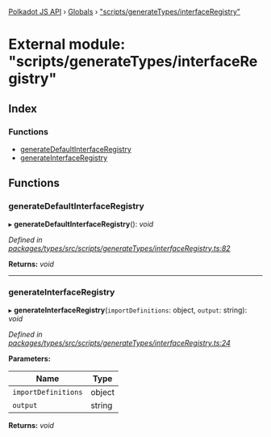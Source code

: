 [Polkadot JS API](../README.md) › [Globals](../globals.md) › ["scripts/generateTypes/interfaceRegistry"](_scripts_generatetypes_interfaceregistry_.md)

# External module: "scripts/generateTypes/interfaceRegistry"

## Index

### Functions

* [generateDefaultInterfaceRegistry](_scripts_generatetypes_interfaceregistry_.md#generatedefaultinterfaceregistry)
* [generateInterfaceRegistry](_scripts_generatetypes_interfaceregistry_.md#generateinterfaceregistry)

## Functions

###  generateDefaultInterfaceRegistry

▸ **generateDefaultInterfaceRegistry**(): *void*

*Defined in [packages/types/src/scripts/generateTypes/interfaceRegistry.ts:82](https://github.com/polkadot-js/api/blob/f77ae4d99f/packages/types/src/scripts/generateTypes/interfaceRegistry.ts#L82)*

**Returns:** *void*

___

###  generateInterfaceRegistry

▸ **generateInterfaceRegistry**(`importDefinitions`: object, `output`: string): *void*

*Defined in [packages/types/src/scripts/generateTypes/interfaceRegistry.ts:24](https://github.com/polkadot-js/api/blob/f77ae4d99f/packages/types/src/scripts/generateTypes/interfaceRegistry.ts#L24)*

**Parameters:**

Name | Type |
------ | ------ |
`importDefinitions` | object |
`output` | string |

**Returns:** *void*
